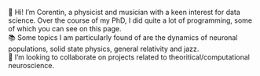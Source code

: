 👋 Hi! I’m Corentin, a physicist and musician with a keen interest for data science. 
Over the course of my PhD, I did quite a lot of programming, some of which you can see on this page. <br/>
📚 Some topics I am particularly found of are the dynamics of neuronal populations, solid state physics, general relativity and jazz. <br/>
🤝 I’m looking to collaborate on projects related to theoritical/computational neuroscience. 

<!---
johncwok/johncwok is a ✨ special ✨ repository because its `README.md` (this file) appears on your GitHub profile.
You can click the Preview link to take a look at your changes.
--->
